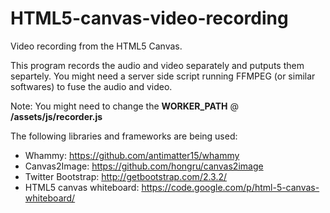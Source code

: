HTML5-canvas-video-recording
============================

Video recording from the HTML5 Canvas.

This program records the audio and video separately and putputs them separtely. You might need a server side script running FFMPEG (or similar softwares) to fuse the audio and video.

Note: You might need to change the **WORKER_PATH** @ **/assets/js/recorder.js**

The following libraries and frameworks are being used:
* Whammy: https://github.com/antimatter15/whammy
* Canvas2Image: https://github.com/hongru/canvas2image
* Twitter Bootstrap: http://getbootstrap.com/2.3.2/
* HTML5 canvas whiteboard: https://code.google.com/p/html-5-canvas-whiteboard/